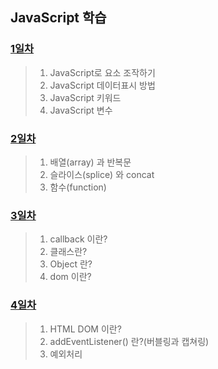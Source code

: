 ## JavaScript 학습

### [1일차](https://github.com/LegdayDev/JavaScript-Study/blob/master/markdown/day01.md)
> 1. JavaScript로 요소 조작하기
> 2. JavaScript 데이터표시 방법
> 3. JavaScript 키워드
> 4. JavaScript 변수

### [2일차](https://github.com/LegdayDev/JavaScript-Study/blob/master/markdown/day02.md)
> 1. 배열(array) 과 반복문
> 2. 슬라이스(splice) 와 concat
> 3. 함수(function)

### [3일차](https://github.com/LegdayDev/JavaScript-Study/blob/master/markdown/day03.md)
> 1. callback 이란?
> 2. 클래스란?
> 3. Object 란?
> 4. dom 이란?

### [4일차](https://github.com/LegdayDev/JavaScript-Study/blob/master/markdown/day04.md)
> 1. HTML DOM 이란?
> 2. addEventListener() 란?(버블링과 캡쳐링)
> 3. 예외처리